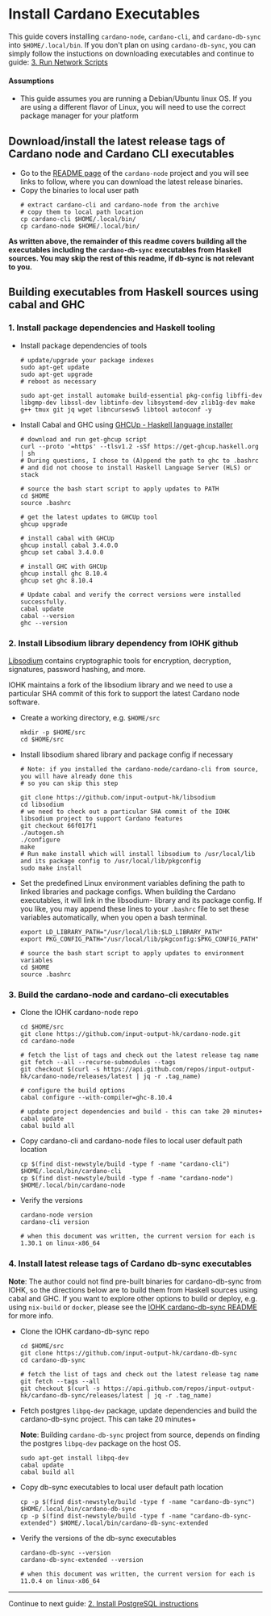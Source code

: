 # Install Cardano Executables

This guide covers installing `cardano-node`, `cardano-cli`, and `cardano-db-sync` into `$HOME/.local/bin`.
If you don't plan on using `cardano-db-sync`, you can simply follow the instuctions on downloading executables
and continue to guide: [3. Run Network Scripts](./3-RUN_NETWORK_SCRIPTS.md)

#### Assumptions
- This guide assumes you are running a Debian/Ubuntu linux OS.
  If you are using a different flavor of Linux, you will need to use the correct package manager for your platform
  
## Download/install the latest release tags of Cardano node and Cardano CLI executables

- Go to the [README page](https://github.com/input-output-hk/cardano-node#linux-executable) of the `cardano-node` project
  and you will see links to follow, where you can download the latest release binaries.
- Copy the binaries to local user path
  ```shell
  # extract cardano-cli and cardano-node from the archive
  # copy them to local path location
  cp cardano-cli $HOME/.local/bin/
  cp cardano-node $HOME/.local/bin/
  ```

**As written above, the remainder of this readme covers building all the executables including the `cardano-db-sync` executables
from Haskell sources. You may skip the rest of this readme, if db-sync is not relevant to you.**

## Building executables from Haskell sources using cabal and GHC

### 1. Install package dependencies and Haskell tooling

- Install package dependencies of tools
  ```shell
  # update/upgrade your package indexes
  sudo apt-get update
  sudo apt-get upgrade  
  # reboot as necessary
    
  sudo apt-get install automake build-essential pkg-config libffi-dev libgmp-dev libssl-dev libtinfo-dev libsystemd-dev zlib1g-dev make g++ tmux git jq wget libncursesw5 libtool autoconf -y  
  ```

- Install Cabal and GHC using [GHCUp - Haskell language installer](https://www.haskell.org/ghcup/)
  ```shell
  # download and run get-ghcup script
  curl --proto '=https' --tlsv1.2 -sSf https://get-ghcup.haskell.org | sh
  # During questions, I chose to (A)ppend the path to ghc to .bashrc
  # and did not choose to install Haskell Language Server (HLS) or stack

  # source the bash start script to apply updates to PATH
  cd $HOME
  source .bashrc
  
  # get the latest updates to GHCUp tool
  ghcup upgrade

  # install cabal with GHCUp 
  ghcup install cabal 3.4.0.0
  ghcup set cabal 3.4.0.0

  # install GHC with GHCUp
  ghcup install ghc 8.10.4
  ghcup set ghc 8.10.4
  
  # Update cabal and verify the correct versions were installed successfully.
  cabal update
  cabal --version
  ghc --version
  ```

### 2. Install Libsodium library dependency from IOHK github

[Libsodium](https://doc.libsodium.org/) contains cryptographic tools for encryption, decryption, signatures,
password hashing, and more.

IOHK maintains a fork of the libsodium library and we need to use a particular SHA commit of this fork
to support the latest Cardano node software.

- Create a working directory, e.g. `$HOME/src`
  ```shell
  mkdir -p $HOME/src
  cd $HOME/src    
  ```
- Install libsodium shared library and package config if necessary
  ```shell
  # Note: if you installed the cardano-node/cardano-cli from source, you will have already done this
  # so you can skip this step
  
  git clone https://github.com/input-output-hk/libsodium 
  cd libsodium
  # we need to check out a particular SHA commit of the IOHK libsodium project to support Cardano features     
  git checkout 66f017f1
  ./autogen.sh
  ./configure
  make
  # Run make install which will install libsodium to /usr/local/lib and its package config to /usr/local/lib/pkgconfig
  sudo make install  
  ```
- Set the predefined Linux environment variables defining the path to linked libraries and package configs.
  When building the Cardano executables, it will link in the libsodium- library and its package config.
  If you like, you may append these lines to your `.bashrc` file to set these variables automatically,
  when you open a bash terminal.
  ```shell
  export LD_LIBRARY_PATH="/usr/local/lib:$LD_LIBRARY_PATH" 
  export PKG_CONFIG_PATH="/usr/local/lib/pkgconfig:$PKG_CONFIG_PATH"
  
  # source the bash start script to apply updates to environment variables
  cd $HOME
  source .bashrc
  ```

### 3. Build the cardano-node and cardano-cli executables    
- Clone the IOHK cardano-node repo
  ```shell
  cd $HOME/src 
  git clone https://github.com/input-output-hk/cardano-node.git
  cd cardano-node
  
  # fetch the list of tags and check out the latest release tag name
  git fetch --all --recurse-submodules --tags
  git checkout $(curl -s https://api.github.com/repos/input-output-hk/cardano-node/releases/latest | jq -r .tag_name)
  
  # configure the build options
  cabal configure --with-compiler=ghc-8.10.4
  
  # update project dependencies and build - this can take 20 minutes+
  cabal update
  cabal build all
  ```
- Copy cardano-cli and cardano-node files to local user default path location
  ```shell
  cp $(find dist-newstyle/build -type f -name "cardano-cli") $HOME/.local/bin/cardano-cli
  cp $(find dist-newstyle/build -type f -name "cardano-node") $HOME/.local/bin/cardano-node
  ```
- Verify the versions
  ```shell
  cardano-node version
  cardano-cli version
  
  # when this document was written, the current version for each is 1.30.1 on linux-x86_64

  ```
### 4. Install latest release tags of Cardano db-sync executables 
**Note**: The author could not find pre-built binaries for cardano-db-sync from IOHK, so the directions below
are to build them from Haskell sources using cabal and GHC.  If you want to explore other options to build
or deploy, e.g. using `nix-build` or `docker`, 
please see the [IOHK cardano-db-sync README](https://github.com/input-output-hk/cardano-db-sync#readme) for more info.

- Clone the IOHK cardano-db-sync repo
  ```shell
  cd $HOME/src
  git clone https://github.com/input-output-hk/cardano-db-sync
  cd cardano-db-sync  

  # fetch the list of tags and check out the latest release tag name  
  git fetch --tags --all
  git checkout $(curl -s https://api.github.com/repos/input-output-hk/cardano-db-sync/releases/latest | jq -r .tag_name)
  ```
- Fetch postgres `libpq-dev` package, update dependencies and build the cardano-db-sync project.  This can take 20 minutes+
  
  **Note**: Building `cardano-db-sync` project from source, depends on finding the postgres `libpq-dev` package on the host OS.
  ```shell
  sudo apt-get install libpq-dev
  cabal update
  cabal build all
  ```
- Copy db-sync executables to local user default path location
  ```shell
  cp -p $(find dist-newstyle/build -type f -name "cardano-db-sync") $HOME/.local/bin/cardano-db-sync
  cp -p $(find dist-newstyle/build -type f -name "cardano-db-sync-extended") $HOME/.local/bin/cardano-db-sync-extended  
  ```
- Verify the versions of the db-sync executables
  ```shell
  cardano-db-sync --version
  cardano-db-sync-extended --version
  
  # when this document was written, the current version for each is 11.0.4 on linux-x86_64
  ```

---

Continue to next guide: [2. Install PostgreSQL instructions](./2-INSTALL_POSTGRESQL.md)